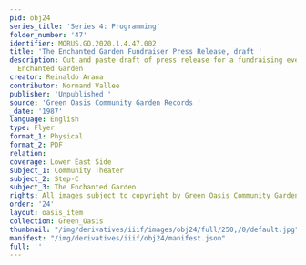 ```yaml
---
pid: obj24
series_title: 'Series 4: Programming'
folder_number: '47'
identifier: MORUS.GO.2020.1.4.47.002
title: 'The Enchanted Garden Fundraiser Press Release, draft '
description: Cut and paste draft of press release for a fundraising event for The
  Enchanted Garden
creator: Reinaldo Arana
contributor: Normand Vallee
publisher: 'Unpublished '
source: 'Green Oasis Community Garden Records '
_date: '1987'
language: English
type: Flyer
format_1: Physical
format_2: PDF
relation:
coverage: Lower East Side
subject_1: Community Theater
subject_2: Step-C
subject_3: The Enchanted Garden
rights: All images subject to copyright by Green Oasis Community Garden, Inc.
order: '24'
layout: oasis_item
collection: Green_Oasis
thumbnail: "/img/derivatives/iiif/images/obj24/full/250,/0/default.jpg"
manifest: "/img/derivatives/iiif/obj24/manifest.json"
full: ''
---
```

